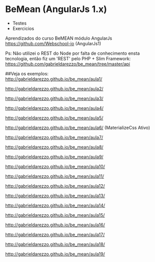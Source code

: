 # BeMean (AngularJs 1.x)
* Testes  
* Exercicios  

Aprendizados do curso BeMEAN módulo AngularJs https://github.com/Webschool-io (AngularJs1)


Ps: Não utilizei o REST do Node por falta de conhecimento ensta tecnologia, então fiz um 'REST' pelo PHP + Slim Framework:
https://github.com/gabrieldarezzo/be_mean/tree/master/api



##Veja os exemplos:  
http://gabrieldarezzo.github.io/be_mean/aula1/  

http://gabrieldarezzo.github.io/be_mean/aula2/  

http://gabrieldarezzo.github.io/be_mean/aula3/  

http://gabrieldarezzo.github.io/be_mean/aula4/  

http://gabrieldarezzo.github.io/be_mean/aula5/  

http://gabrieldarezzo.github.io/be_mean/aula6/  (MaterializeCss Ativo)

http://gabrieldarezzo.github.io/be_mean/aula7/  

http://gabrieldarezzo.github.io/be_mean/aula8/  

http://gabrieldarezzo.github.io/be_mean/aula9/  

http://gabrieldarezzo.github.io/be_mean/aula10/  

http://gabrieldarezzo.github.io/be_mean/aula11/  

http://gabrieldarezzo.github.io/be_mean/aula12/  

http://gabrieldarezzo.github.io/be_mean/aula13/  

http://gabrieldarezzo.github.io/be_mean/aula14/  

http://gabrieldarezzo.github.io/be_mean/aula15/  

http://gabrieldarezzo.github.io/be_mean/aula16/  

http://gabrieldarezzo.github.io/be_mean/aula17/  

http://gabrieldarezzo.github.io/be_mean/aula18/  

http://gabrieldarezzo.github.io/be_mean/aula19/  


